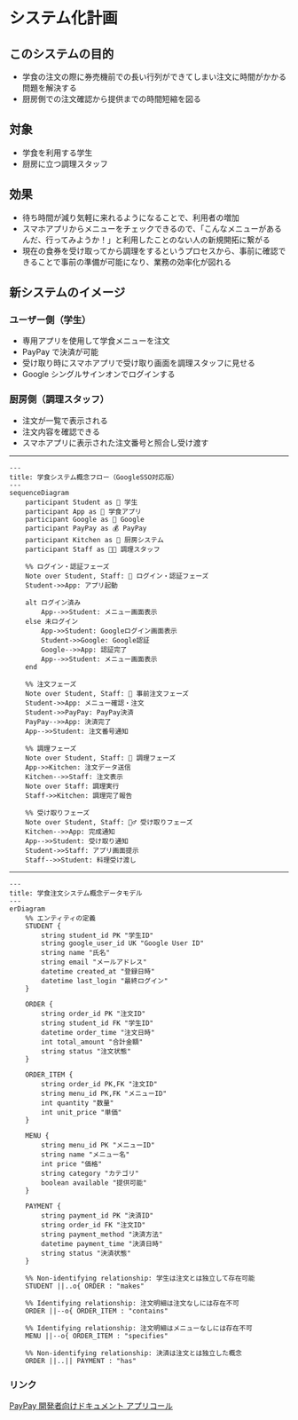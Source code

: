 # システム化計画

## このシステムの目的

- 学食の注文の際に券売機前での長い行列ができてしまい注文に時間がかかる問題を解決する
- 厨房側での注文確認から提供までの時間短縮を図る

## 対象

- 学食を利用する学生
- 厨房に立つ調理スタッフ

## 効果

- 待ち時間が減り気軽に来れるようになることで、利用者の増加
- スマホアプリからメニューをチェックできるので、「こんなメニューがあるんだ、行ってみようか！」と利用したことのない人の新規開拓に繋がる
- 現在の食券を受け取ってから調理をするというプロセスから、事前に確認できることで事前の準備が可能になり、業務の効率化が図れる

## 新システムのイメージ

### ユーザー側（学生）

- 専用アプリを使用して学食メニューを注文
- PayPay で決済が可能
- 受け取り時にスマホアプリで受け取り画面を調理スタッフに見せる
- Google シングルサインオンでログインする

### 厨房側（調理スタッフ）

- 注文が一覧で表示される
- 注文内容を確認できる
- スマホアプリに表示された注文番号と照合し受け渡す

---

```mermaid
---
title: 学食システム概念フロー（GoogleSSO対応版）
---
sequenceDiagram
    participant Student as 👥 学生
    participant App as 📱 学食アプリ
    participant Google as 🔐 Google
    participant PayPay as 💰 PayPay
    participant Kitchen as 🍳 厨房システム
    participant Staff as 👨‍🍳 調理スタッフ

    %% ログイン・認証フェーズ
    Note over Student, Staff: 🔐 ログイン・認証フェーズ
    Student->>App: アプリ起動

    alt ログイン済み
        App-->>Student: メニュー画面表示
    else 未ログイン
        App->>Student: Googleログイン画面表示
        Student->>Google: Google認証
        Google-->>App: 認証完了
        App-->>Student: メニュー画面表示
    end

    %% 注文フェーズ
    Note over Student, Staff: 📱 事前注文フェーズ
    Student->>App: メニュー確認・注文
    Student->>PayPay: PayPay決済
    PayPay-->>App: 決済完了
    App-->>Student: 注文番号通知

    %% 調理フェーズ
    Note over Student, Staff: 🍳 調理フェーズ
    App->>Kitchen: 注文データ送信
    Kitchen-->>Staff: 注文表示
    Note over Staff: 調理実行
    Staff->>Kitchen: 調理完了報告

    %% 受け取りフェーズ
    Note over Student, Staff: 🏃‍♂️ 受け取りフェーズ
    Kitchen-->>App: 完成通知
    App-->>Student: 受け取り通知
    Student->>Staff: アプリ画面提示
    Staff-->>Student: 料理受け渡し
```

---

```mermaid
---
title: 学食注文システム概念データモデル
---
erDiagram
    %% エンティティの定義
    STUDENT {
        string student_id PK "学生ID"
        string google_user_id UK "Google User ID"
        string name "氏名"
        string email "メールアドレス"
        datetime created_at "登録日時"
        datetime last_login "最終ログイン"
    }

    ORDER {
        string order_id PK "注文ID"
        string student_id FK "学生ID"
        datetime order_time "注文日時"
        int total_amount "合計金額"
        string status "注文状態"
    }

    ORDER_ITEM {
        string order_id PK,FK "注文ID"
        string menu_id PK,FK "メニューID"
        int quantity "数量"
        int unit_price "単価"
    }

    MENU {
        string menu_id PK "メニューID"
        string name "メニュー名"
        int price "価格"
        string category "カテゴリ"
        boolean available "提供可能"
    }

    PAYMENT {
        string payment_id PK "決済ID"
        string order_id FK "注文ID"
        string payment_method "決済方法"
        datetime payment_time "決済日時"
        string status "決済状態"
    }

    %% Non-identifying relationship: 学生は注文とは独立して存在可能
    STUDENT ||..o{ ORDER : "makes"

    %% Identifying relationship: 注文明細は注文なしには存在不可
    ORDER ||--o{ ORDER_ITEM : "contains"

    %% Identifying relationship: 注文明細はメニューなしには存在不可
    MENU ||--o{ ORDER_ITEM : "specifies"

    %% Non-identifying relationship: 決済は注文とは独立した概念
    ORDER ||..|| PAYMENT : "has"
```

### リンク

[PayPay 開発者向けドキュメント アプリコール](https://developer.paypay.ne.jp/products/docs/appinvoke)
